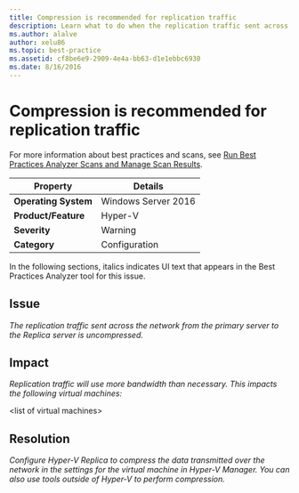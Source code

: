 ```yaml
---
title: Compression is recommended for replication traffic
description: Learn what to do when the replication traffic sent across the network from the primary server to the Replica server is uncompressed.
ms.author: alalve
author: xelu86
ms.topic: best-practice
ms.assetid: cf8be6e9-2909-4e4a-bb63-d1e1ebbc6930
ms.date: 8/16/2016
---
```

# Compression is recommended for replication traffic

For more information about best practices and scans, see [Run Best Practices Analyzer Scans and Manage Scan Results](/previous-versions/windows/it-pro/windows-server-2012-R2-and-2012/hh831400(v=ws.11)).

|Property|Details|
|-|-|
|**Operating System**|Windows Server 2016|
|**Product/Feature**|Hyper-V|
|**Severity**|Warning|
|**Category**|Configuration|

In the following sections, italics indicates UI text that appears in the Best Practices Analyzer tool for this issue.

## Issue
*The replication traffic sent across the network from the primary server to the Replica server is uncompressed.*

## Impact
*Replication traffic will use more bandwidth than necessary. This impacts the following virtual machines:*

\<list of virtual machines>

## Resolution
*Configure Hyper-V Replica to compress the data transmitted over the network in the settings for the virtual machine in Hyper-V Manager. You can also use tools outside of Hyper-V to perform compression.*

